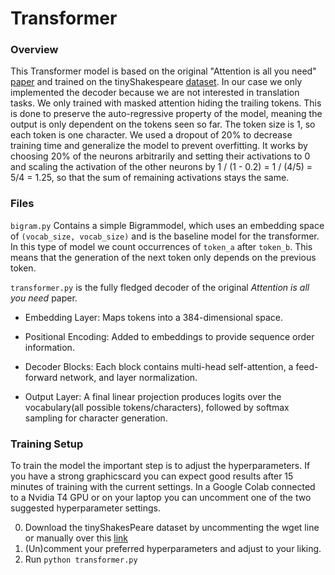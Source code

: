 # Transformer
### Overview
This Transformer model is based on the original "Attention is all you need" [paper](https://arxiv.org/pdf/1706.03762) and trained on the tinyShakespeare [dataset](https://raw.githubusercontent.com/karpathy/char-rnn/master/data/tinyshakespeare/input.txt). In our case we only implemented the decoder because we are not interested in translation tasks. We only trained with masked attention hiding the trailing tokens. This is done to preserve the auto-regressive property of the model, meaning the output is only dependent on the tokens seen so far. The token size is 1, so each token is one character. We used a dropout of 20\% to decrease training time and generalize the model to prevent overfitting. It works by choosing 20\% of the neurons arbitrarily and setting their activations to 0 and scaling the activation of the other neurons by 1 / (1 - 0.2) = 1 / (4/5) = 5/4 = 1.25, so that the sum of remaining activations stays the same. 

### Files
`bigram.py` Contains a simple Bigrammodel, which uses an embedding space of `(vocab_size, vocab_size)` and is the baseline model for the transformer. In this type of model we count occurrences of `token_a` after `token_b`. This means that the generation of the next token only depends on the previous token.

`transformer.py` is the fully fledged decoder of the original *Attention is all you need* paper. 
- Embedding Layer: Maps tokens into a 384-dimensional space.

- Positional Encoding: Added to embeddings to provide sequence order information.

- Decoder Blocks: Each block contains multi-head self-attention, a feed-forward network, and layer normalization. 

- Output Layer: A final linear projection produces logits over the vocabulary(all possible tokens/characters), followed by softmax sampling for character generation.

### Training Setup

To train the model the important step is to adjust the hyperparameters. If you have a strong graphicscard you can expect good results after 15 minutes of training with the current settings. In a Google Colab connected to a Nvidia T4 GPU or on your laptop you can uncomment one of the two suggested hyperparameter settings.

0. Download the tinyShakesPeare dataset by uncommenting the wget line or manually over this [link](https://raw.githubusercontent.com/karpathy/char-rnn/master/data/tinyshakespeare/input.txt)
1. (Un)comment your preferred hyperparameters and adjust to your liking.
2. Run `python transformer.py`